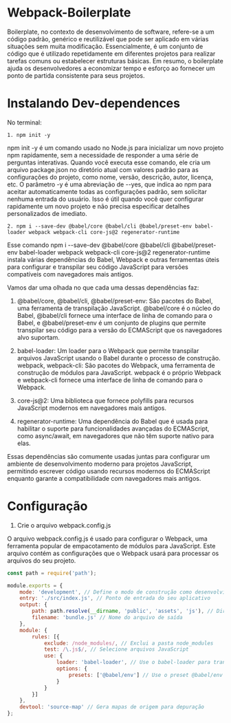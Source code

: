 # Webpack-Boilerplate
 Boilerplate, no contexto de desenvolvimento de software, refere-se a um código padrão, genérico e reutilizável que pode ser aplicado em várias 
 situações sem muita modificação. Essencialmente, é um conjunto de código que é utilizado repetidamente em diferentes projetos para realizar 
 tarefas comuns ou estabelecer estruturas básicas. Em resumo, o boilerplate ajuda os desenvolvedores a economizar tempo e esforço ao fornecer um 
 ponto de partida consistente para seus projetos.

# Instalando Dev-dependences
No terminal:

    1. npm init -y

npm init -y é um comando usado no Node.js para inicializar um novo projeto npm rapidamente, sem a necessidade de responder a uma série de 
perguntas interativas. Quando você executa esse comando, ele cria um arquivo package.json no diretório atual com valores padrão para as 
configurações do projeto, como nome, versão, descrição, autor, licença, etc. O parâmetro -y é uma abreviação de --yes, que indica ao npm para 
aceitar automaticamente todas as configurações padrão, sem solicitar nenhuma entrada do usuário. Isso é útil quando você quer configurar 
rapidamente um novo projeto e não precisa especificar detalhes personalizados de imediato. 

    2. npm i --save-dev @babel/core @babel/cli @babel/preset-env babel-loader webpack webpack-cli core-js@2 regenerator-runtime

Esse comando npm i --save-dev @babel/core @babel/cli @babel/preset-env babel-loader webpack webpack-cli core-js@2 regenerator-runtime instala várias dependências do Babel, Webpack e outras ferramentas úteis para configurar e transpilar seu código JavaScript para versões compatíveis com navegadores mais antigos.

Vamos dar uma olhada no que cada uma dessas dependências faz:

1. @babel/core, @babel/cli, @babel/preset-env: São pacotes do Babel, uma ferramenta de transpilação JavaScript. @babel/core é o núcleo do Babel, @babel/cli fornece uma interface de linha de comando para o Babel, e @babel/preset-env é um conjunto de plugins que permite transpilar seu código para a versão do ECMAScript que os navegadores alvo suportam.

2. babel-loader: Um loader para o Webpack que permite transpilar arquivos JavaScript usando o Babel durante o processo de construção.
webpack, webpack-cli: São pacotes do Webpack, uma ferramenta de construção de módulos para JavaScript. webpack é o próprio Webpack e webpack-cli fornece uma interface de linha de comando para o Webpack.

3. core-js@2: Uma biblioteca que fornece polyfills para recursos JavaScript modernos em navegadores mais antigos.

4. regenerator-runtime: Uma dependência do Babel que é usada para habilitar o suporte para funcionalidades avançadas do ECMAScript, como async/await, em navegadores que não têm suporte nativo para elas.

Essas dependências são comumente usadas juntas para configurar um ambiente de desenvolvimento moderno para projetos JavaScript, permitindo escrever código usando recursos modernos do ECMAScript enquanto garante a compatibilidade com navegadores mais antigos.

# Configuração
1. Crie o arquivo webpack.config.js 

O arquivo webpack.config.js é usado para configurar o Webpack, uma ferramenta popular de empacotamento de módulos para JavaScript. Este arquivo contém as configurações que o Webpack usará para processar os arquivos do seu projeto.

```javascript
const path = require('path');

module.exports = {
    mode: 'development', // Define o modo de construção como desenvolvimento
    entry: './src/index.js', // Ponto de entrada do seu aplicativo
    output: {
        path: path.resolve(__dirname, 'public', 'assets', 'js'), // Diretório de saída para os arquivos gerados
        filename: 'bundle.js' // Nome do arquivo de saída
    },
    module: {
        rules: [{
            exclude: /node_modules/, // Exclui a pasta node_modules
            test: /\.js$/, // Selecione arquivos JavaScript
            use: {
                loader: 'babel-loader', // Use o babel-loader para transpilar arquivos JS
                options: {
                    presets: ['@babel/env'] // Use o preset @babel/env para transpilar para a versão do ECMAScript compatível
                }
            }
        }]
    },
    devtool: 'source-map' // Gera mapas de origem para depuração
};
```


